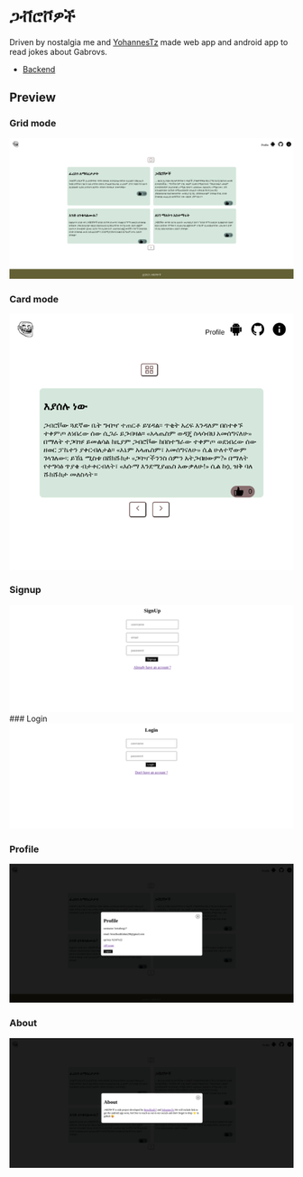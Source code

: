 # ጋቭሮቮዎች

Driven by nostalgia me and [YohannesTz](https://github.com/yohannestz) made web app and android app to read jokes about Gabrovs.

- [Backend](https://github.com/YohannesTz/gabrvowoch_backend)


## Preview

### Grid mode

<img src="./media/grid-mode.png">

### Card mode

<img src="./media/card-mode.png">

### Signup

<img src="./media/signup.png">
### Login

<img src="./media/login.png">

### Profile
<img src="./media/profile.png">

### About
<img src="./media/about.png">